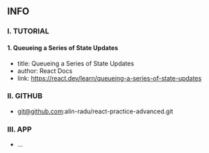 ## INFO

### I. TUTORIAL

#### 1. Queueing a Series of State Updates

- title: Queueing a Series of State Updates
- author: React Docs
- link: https://react.dev/learn/queueing-a-series-of-state-updates

### II. GITHUB

- git@github.com:alin-radu/react-practice-advanced.git

### III. APP

- ...
